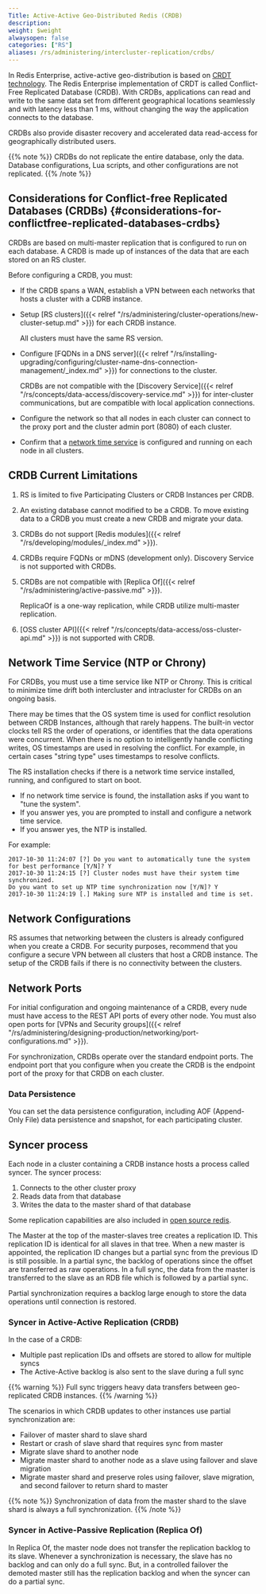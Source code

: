 ```yaml
---
Title: Active-Active Geo-Distributed Redis (CRDB)
description:
weight: $weight
alwaysopen: false
categories: ["RS"]
aliases: /rs/administering/intercluster-replication/crdbs/
---
```

In Redis Enterprise, active-active geo-distribution is based on [CRDT technology](https://en.wikipedia.org/wiki/Conflict-free_replicated_data_type).
The Redis Enterprise implementation of CRDT is called Conflict-Free Replicated Database (CRDB).
With CRDBs, applications can read and write to the same data set from different geographical locations seamlessly and with latency less than 1 ms,
without changing the way the application connects to the database.

CRDBs also provide disaster recovery and accelerated data read-access for geographically distributed users.

{{% note %}}
CRDBs do not replicate the entire database, only the data.
Database configurations, Lua scripts, and other configurations are not replicated.
{{% /note %}}

## Considerations for Conflict-free Replicated Databases (CRDBs) {#considerations-for-conflictfree-replicated-databases-crdbs}

CRDBs are based on multi-master replication that is configured to run on each database.
A CRDB is made up of instances of the data that are each stored on an RS cluster.

Before configuring a CRDB, you must:

- If the CRDB spans a WAN, establish a VPN between each networks that hosts a cluster with a CDRB instance.
- Setup [RS clusters]({{< relref "/rs/administering/cluster-operations/new-cluster-setup.md" >}}) for each CRDB instance.

    All clusters must have the same RS version.
- Configure [FQDNs in a DNS server]({{< relref "/rs/installing-upgrading/configuring/cluster-name-dns-connection-management/_index.md" >}}) for connections to the cluster.

    CRDBs are not compatible with the [Discovery Service]({{< relref "/rs/concepts/data-access/discovery-service.md" >}}) for inter-cluster communications,
    but are compatible with local application connections.
- Configure the network so that all nodes in each cluster can connect to the proxy port and the cluster admin port (8080) of each cluster.
- Confirm that a [network time service](#network-time-service-ntp-or-chrony) is configured and running on each node in all clusters.

## CRDB Current Limitations

1. RS is limited to five Participating Clusters or CRDB Instances per CRDB.
1. An existing database cannot modified to be a CRDB.
    To move existing data to a CRDB you must create a new CRDB and migrate your data.
1. CRDBs do not support [Redis modules]({{< relref "/rs/developing/modules/_index.md" >}}).
1. CRDBs require FQDNs or mDNS (development only). Discovery Service is not supported with CRDBs.
1. CRDBs are not compatible with [Replica Of]({{< relref "/rs/administering/active-passive.md" >}}).

    ReplicaOf is a one-way replication, while CRDB utilize multi-master replication.
1. [OSS cluster API]({{< relref "/rs/concepts/data-access/oss-cluster-api.md" >}}) is not supported with CRDB.

## Network Time Service (NTP or Chrony)

For CRDBs, you must use a time service like NTP or Chrony.
This is critical to minimize time drift both intercluster and intracluster for CRDBs on an ongoing basis.

There may be times that the OS system time is used for conflict resolution between CRDB Instances, although that rarely happens.
The built-in vector clocks tell RS the order of operations, or identifies that the data operations were concurrent.
When there is no option to intelligently handle conflicting writes, OS timestamps are used in resolving the conflict.
For example, in certain cases "string type" uses timestamps to resolve conflicts.

The RS installation checks if there is a network time service installed, running, and configured to start on boot.

- If no network time service is found, the installation asks if you want to "tune the system".
- If you answer yes, you are prompted to install and configure a network time service.
- If you answer yes, the NTP is installed.

For example:

```src
2017-10-30 11:24:07 [?] Do you want to automatically tune the system for best performance [Y/N]? Y
2017-10-30 11:24:15 [?] Cluster nodes must have their system time synchronized.
Do you want to set up NTP time synchronization now [Y/N]? Y
2017-10-30 11:24:19 [.] Making sure NTP is installed and time is set.
```

## Network Configurations

RS assumes that networking between the clusters is already configured when you create a CRDB.
For security purposes, recommend that you configure a secure VPN between all clusters that host a CRDB instance.
The setup of the CRDB fails if there is no connectivity between the clusters.

## Network Ports

For initial configuration and ongoing maintenance of a CRDB, every nude must have access to the REST API ports of every other node.
You must also open ports for [VPNs and Security groups]({{< relref "/rs/administering/designing-production/networking/port-configurations.md" >}}).

For synchronization, CRDBs operate over the standard endpoint ports.
The endpoint port that you configure when you create the CRDB is the endpoint port of the proxy for that CRDB on each cluster.

### Data Persistence

You can set the data persistence configuration, including AOF (Append-Only File) data persistence and snapshot,
for each participating cluster.

## Syncer process

Each node in a cluster containing a CRDB instance hosts a process called syncer.
The syncer process:

1. Connects to the other cluster proxy
1. Reads data from that database
1. Writes the data to the master shard of that database

Some replication capabilities are also included in [open source redis](https://redis.io/topics/replication).

The Master at the top of the master-slaves tree creates a replication ID.
This replication ID is identical for all slaves in that tree.
When a new master is appointed, the replication ID changes but a partial sync from the previous ID is still possible.
In a partial sync, the backlog of operations since the offset are transferred as raw operations.
In a full sync, the data from the master is transferred to the slave as an RDB file which is followed by a partial sync.

Partial synchronization requires a backlog large enough to store the data operations until connection is restored.

### Syncer in Active-Active Replication (CRDB)

In the case of a CRDB:

- Multiple past replication IDs and offsets are stored to allow for multiple syncs
- The Active-Active backlog is also sent to the slave during a full sync

{{% warning %}}
Full sync triggers heavy data transfers between geo-replicated CRDB instances.
{{% /warning %}}

The scenarios in which CRDB updates to other instances use partial synchronization are:

- Failover of master shard to slave shard
- Restart or crash of slave shard that requires sync from master
- Migrate slave shard to another node
- Migrate master shard to another node as a slave using failover and slave migration
- Migrate master shard and preserve roles using failover, slave migration, and second failover to return shard to master

{{% note %}}
Synchronization of data from the master shard to the slave shard is always a full synchronization.
{{% /note %}}

### Syncer in Active-Passive Replication (Replica Of)

In Replica Of, the master node does not transfer the replication backlog to its slave.
Whenever a synchronization is necessary, the slave has no backlog and can only do a full sync.
But, in a controlled failover the demoted master still has the replication backlog and when the syncer can do a partial sync.
